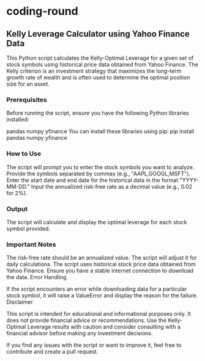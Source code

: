 # coding-round
## Kelly Leverage Calculator using Yahoo Finance Data

This Python script calculates the Kelly-Optimal Leverage for a given set of stock symbols using historical price data obtained from Yahoo Finance. The Kelly criterion is an investment strategy that maximizes the long-term growth rate of wealth and is often used to determine the optimal position size for an asset.

### Prerequisites

Before running the script, ensure you have the following Python libraries installed:

pandas
numpy
yfinance
You can install these libraries using pip:
pip install pandas numpy yfinance


### How to Use

The script will prompt you to enter the stock symbols you want to analyze. Provide the symbols separated by commas (e.g., "AAPL,GOOGL,MSFT").
Enter the start date and end date for the historical data in the format "YYYY-MM-DD."
Input the annualized risk-free rate as a decimal value (e.g., 0.02 for 2%).

### Output

The script will calculate and display the optimal leverage for each stock symbol provided.

### Important Notes

The risk-free rate should be an annualized value. The script will adjust it for daily calculations.
The script uses historical stock price data obtained from Yahoo Finance. Ensure you have a stable internet connection to download the data.
Error Handling

If the script encounters an error while downloading data for a particular stock symbol, it will raise a ValueError and display the reason for the failure.
Disclaimer

This script is intended for educational and informational purposes only. It does not provide financial advice or recommendations. Use the Kelly-Optimal Leverage results with caution and consider consulting with a financial advisor before making any investment decisions.

If you find any issues with the script or want to improve it, feel free to contribute and create a pull request.
